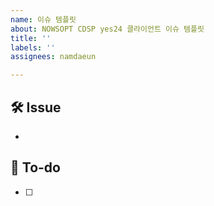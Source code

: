 ```yaml
---
name: 이슈 템플릿
about: NOWSOPT CDSP yes24 클라이언트 이슈 템플릿
title: ''
labels: ''
assignees: namdaeun

---
```


## 🛠 Issue
<!-- 이슈에 대해 간략하게 설명해주세요 -->
- 

## 📝 To-do
<!-- 진행할 작업에 대해 적어주세요 -->
- [ ]
